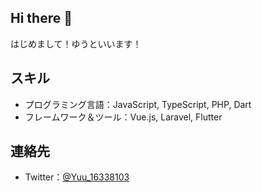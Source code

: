 ## Hi there 👋

はじめまして！ゆうといいます！

## スキル
- プログラミング言語：JavaScript, TypeScript, PHP, Dart
- フレームワーク＆ツール：Vue.js, Laravel, Flutter

## 連絡先
- Twitter：[@Yuu_16338103](https://x.com/Yuu_16338103)
